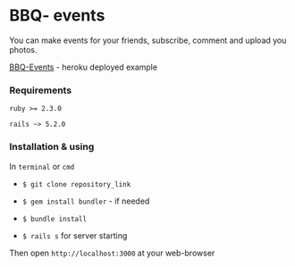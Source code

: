# BBQ- events

You can make events for your friends, subscribe, comment and upload you photos.

[BBQ-Events](https://bbq-events.herokuapp.com/) - heroku deployed example 

### Requirements

`ruby >= 2.3.0`

`rails ~> 5.2.0`

### Installation & using

In `terminal` or `cmd`

- `$ git clone repository_link`

- `$ gem install bundler` - if needed

- `$ bundle install`

- `$ rails s` for server starting

Then open `http://localhost:3000` at your web-browser